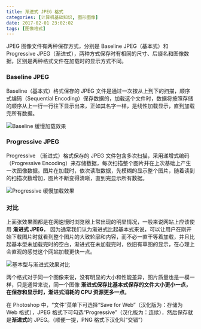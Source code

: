 ```yaml
---
title: 渐进式 JPEG 格式
categories: [计算机基础知识, 图形图像]
date: 2017-02-01 23:02:02
tags: [图像格式]
---
```




JPEG 图像文件有两种保存方式，分别是 Baseline JPEG（基本式）和Progressive JPEG（渐进式），两种方式保存时有相同的尺寸、后缀名和图像数据，区别是两种格式文件在加载时的显示方式不同。



### **Baseline JPEG**

Baseline（基本式）格式保存的 JPEG 文件是通过一次按从上到下的扫描，顺序式编码（Sequential Encoding）保存数据的，加载这个文件时，数据将按照存储的顺序从上一行一行往下显示出来，正如其名字一样，是线性加载显示，直到加载完所有数据。

![Baseline 缓慢加载效果](./baseline.gif)



### **Progressive JPEG**

Progressive （渐进式）格式保存的 JPEG 文件包含多次扫描，采用递增式编码（Progressive Encoding）来存储数据，每次扫描整个图片并在上次基础上产生一次图像数据。图片在加载时，依次读取数据，先模糊的显示整个图片，随着读到的扫描次数增加，图片不断变得清晰，直到完显示所有数据。

![Progressive 缓慢加载效果](./progressive.gif)



### 对比

上面张效果图都是在网速慢时浏览器上常出现的明显情况，一般来说网站上应该使用 **渐进式 JPEG**， 因为通常我们认为渐进式比起基本式来说，可以让用户在刚开始下载图片时就看到整个图片的大致轮廓和内容，而不必一直干等着加载，并且比起基本型未加载完时的空白，渐进式在未加载完时，依旧有草图的显示，在心理上会直观的感觉这个网站加载更快一点。

![基本型与渐进式效果对比](./基本型与渐进式效果对比.jpg)

两个格式对于同一个图像来说，没有明显的大小和性能差异，图片质量也是一模一样，只是通常来说，同一个图像 **渐进式保存比基本式保存的文件大小更小一点，在保存和显示时，渐进式消耗的 CPU 资源更多一点**。

在 Photoshop 中，“文件”菜单下可选择“Save for Web”（汉化版为：存储为 Web 格式），JPEG 格式下可勾选“Progressive”（汉化版为：连续），然后保存就是**渐进式**的 JPEG。（顺便一提，PNG 格式下汉化叫“交错”）